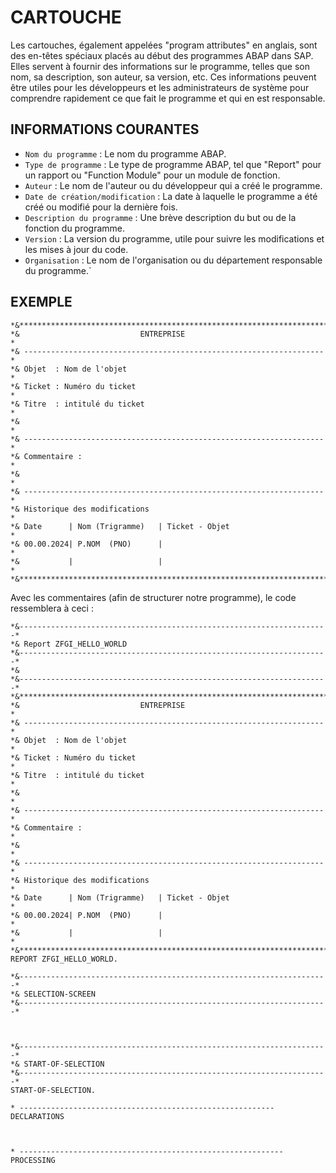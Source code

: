 # CARTOUCHE

Les cartouches, également appelées "program attributes" en anglais, sont des en-têtes spéciaux placés au début des programmes ABAP dans SAP. Elles servent à fournir des informations sur le programme, telles que son nom, sa description, son auteur, sa version, etc. Ces informations peuvent être utiles pour les développeurs et les administrateurs de système pour comprendre rapidement ce que fait le programme et qui en est responsable.

## INFORMATIONS COURANTES

- ``Nom du programme`` : Le nom du programme ABAP.
- ``Type de programme`` : Le type de programme ABAP, tel que "Report" pour un rapport ou "Function Module" pour un module de fonction.
- ``Auteur`` : Le nom de l'auteur ou du développeur qui a créé le programme.
- ``Date de création/modification`` : La date à laquelle le programme a été créé ou modifié pour la dernière fois.
- ``Description du programme`` : Une brève description du but ou de la fonction du programme.
- ``Version`` : La version du programme, utile pour suivre les modifications et les mises à jour du code.
- ``Organisation`` : Le nom de l'organisation ou du département responsable du programme.`

## EXEMPLE

```abap
*&**********************************************************************
*&                           ENTREPRISE                                *
*& ------------------------------------------------------------------- *
*& Objet  : Nom de l'objet                                             *
*& Ticket : Numéro du ticket                                           *
*& Titre  : intitulé du ticket                                         *
*&                                                                     *
*& ------------------------------------------------------------------- *
*& Commentaire :                                                       *
*&                                                                     *
*& ------------------------------------------------------------------- *
*& Historique des modifications                                        *
*& Date      | Nom (Trigramme)   | Ticket - Objet                      *
*& 00.00.2024| P.NOM  (PNO)      |                                     *
*&           |                   |                                     *
*&**********************************************************************
```

Avec les commentaires (afin de structurer notre programme), le code ressemblera à ceci :

```abap
*&---------------------------------------------------------------------*
*& Report ZFGI_HELLO_WORLD
*&---------------------------------------------------------------------*
*&
*&---------------------------------------------------------------------*
*&**********************************************************************
*&                           ENTREPRISE                                *
*& ------------------------------------------------------------------- *
*& Objet  : Nom de l'objet                                             *
*& Ticket : Numéro du ticket                                           *
*& Titre  : intitulé du ticket                                         *
*&                                                                     *
*& ------------------------------------------------------------------- *
*& Commentaire :                                                       *
*&                                                                     *
*& ------------------------------------------------------------------- *
*& Historique des modifications                                        *
*& Date      | Nom (Trigramme)   | Ticket - Objet                      *
*& 00.00.2024| P.NOM  (PNO)      |                                     *
*&           |                   |                                     *
*&**********************************************************************
REPORT ZFGI_HELLO_WORLD.

*&---------------------------------------------------------------------*
*& SELECTION-SCREEN
*&---------------------------------------------------------------------*



*&---------------------------------------------------------------------*
*& START-OF-SELECTION
*&---------------------------------------------------------------------*
START-OF-SELECTION.

* --------------------------------------------------------- DECLARATIONS



* ----------------------------------------------------------- PROCESSING
```